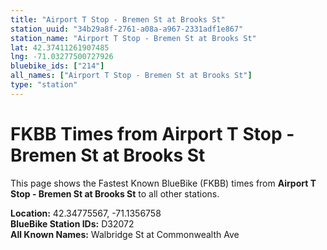 ```yaml
---
title: "Airport T Stop - Bremen St at Brooks St"
station_uuid: "34b29a8f-2761-a08a-a967-2331adf1e867"
station_name: "Airport T Stop - Bremen St at Brooks St"
lat: 42.37411261907485
lng: -71.03277500727926
bluebike_ids: ["214"]
all_names: ["Airport T Stop - Bremen St at Brooks St"]
type: "station"
---
```


# FKBB Times from Airport T Stop - Bremen St at Brooks St

This page shows the Fastest Known BlueBike (FKBB) times from **Airport T Stop - Bremen St at Brooks St** to all other stations.

**Location:** 42.34775567, -71.1356758  
**BlueBike Station IDs:** D32072  
**All Known Names:** Walbridge St at Commonwealth Ave

